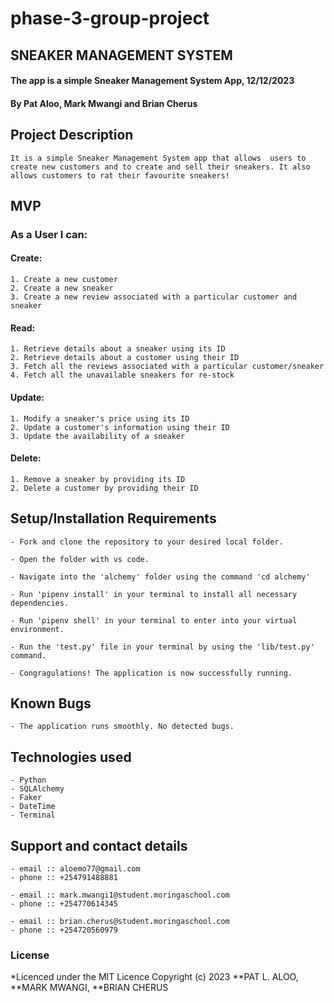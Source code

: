 # phase-3-group-project
## SNEAKER MANAGEMENT SYSTEM

#### The app is a simple Sneaker Management System App, 12/12/2023

#### **By Pat Aloo, Mark Mwangi and Brian Cherus**

## Project Description
    It is a simple Sneaker Management System app that allows  users to create new customers and to create and sell their sneakers. It also allows customers to rat their favourite sneakers!

## MVP
### As a User I can:
#### Create: 
    1. Create a new customer
    2. Create a new sneaker
    3. Create a new review associated with a particular customer and sneaker

#### Read: 
    1. Retrieve details about a sneaker using its ID
    2. Retrieve details about a customer using their ID
    3. Fetch all the reviews associated with a particular customer/sneaker
    4. Fetch all the unavailable sneakers for re-stock

#### Update: 
    1. Modify a sneaker's price using its ID
    2. Update a customer's information using their ID
    3. Update the availability of a sneaker

#### Delete: 
    1. Remove a sneaker by providing its ID
    2. Delete a customer by providing their ID


## Setup/Installation Requirements
    - Fork and clone the repository to your desired local folder.

    - Open the folder with vs code.

    - Navigate into the 'alchemy' folder using the command 'cd alchemy'

    - Run 'pipenv install' in your terminal to install all necessary   dependencies.

    - Run 'pipenv shell' in your terminal to enter into your virtual environment.

    - Run the 'test.py' file in your terminal by using the 'lib/test.py' command.

    - Congragulations! The application is now successfully running.
       
## Known Bugs
    - The application runs smoothly. No detected bugs.

## Technologies used
    - Python
    - SQLAlchemy
    - Faker
    - DateTime
    - Terminal

## Support and contact details
    - email :: aloemo77@gmail.com
    - phone :: +254791488881

    - email :: mark.mwangi1@student.moringaschool.com
    - phone :: +254770614345

    - email :: brian.cherus@student.moringaschool.com
    - phone :: +254720560979


### License
*Licenced under the MIT Licence Copyright (c) 2023 **PAT L. ALOO, **MARK MWANGI, **BRIAN CHERUS
